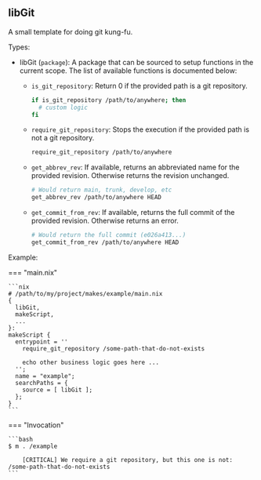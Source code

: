 ## libGit

A small template for doing git kung-fu.

Types:

- libGit (`package`):
  A package that can be sourced to setup functions in the current scope.
  The list of available functions is documented below:

  - `is_git_repository`:
    Return 0 if the provided path is a git repository.

    ```bash
    if is_git_repository /path/to/anywhere; then
      # custom logic
    fi
    ```

  - `require_git_repository`:
    Stops the execution
    if the provided path is not a git repository.

    ```bash
    require_git_repository /path/to/anywhere
    ```

  - `get_abbrev_rev`:
    If available, returns an abbreviated name for the provided revision.
    Otherwise returns the revision unchanged.

    ```bash
    # Would return main, trunk, develop, etc
    get_abbrev_rev /path/to/anywhere HEAD
    ```

  - `get_commit_from_rev`:
    If available, returns the full commit of the provided revision.
    Otherwise returns an error.

    ```bash
    # Would return the full commit (e026a413...)
    get_commit_from_rev /path/to/anywhere HEAD
    ```

Example:

=== "main.nix"

    ```nix
    # /path/to/my/project/makes/example/main.nix
    {
      libGit,
      makeScript,
      ...
    }:
    makeScript {
      entrypoint = ''
        require_git_repository /some-path-that-do-not-exists

        echo other business logic goes here ...
      '';
      name = "example";
      searchPaths = {
        source = [ libGit ];
      };
    }
    ```

=== "Invocation"

    ```bash
    $ m . /example

        [CRITICAL] We require a git repository, but this one is not: /some-path-that-do-not-exists
    ```
